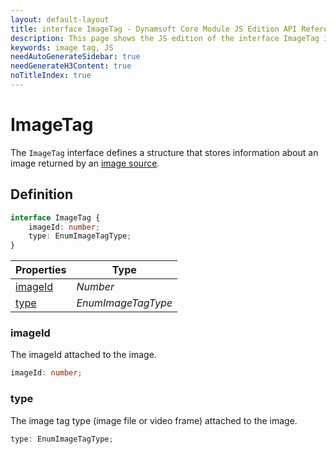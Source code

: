 ```yaml
---
layout: default-layout
title: interface ImageTag - Dynamsoft Core Module JS Edition API Reference
description: This page shows the JS edition of the interface ImageTag in Dynamsoft Core Module.
keywords: image tag, JS
needAutoGenerateSidebar: true
needGenerateH3Content: true
noTitleIndex: true
---
```


# ImageTag

The `ImageTag` interface defines a structure that stores information about an image returned by an [image source](https://www.dynamsoft.com/capture-vision/docs/core/architecture/input.html).

## Definition

```typescript
interface ImageTag {
    imageId: number;
    type: EnumImageTagType;
}
```

| Properties            | Type               |
| --------------------- | ------------------ |
| [imageId](#imageid) | *Number*           |
| [type](#type)       | *EnumImageTagType* |

### imageId

The imageId attached to the image.

```typescript
imageId: number;
```

### type

The image tag type (image file or video frame) attached to the image.

```typescript
type: EnumImageTagType;
```